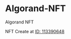 # Algorand-NFT
Algorand NFT

NFT Create at [ID: 113390648](https://testnet.algoexplorer.io/asset/113390648)
